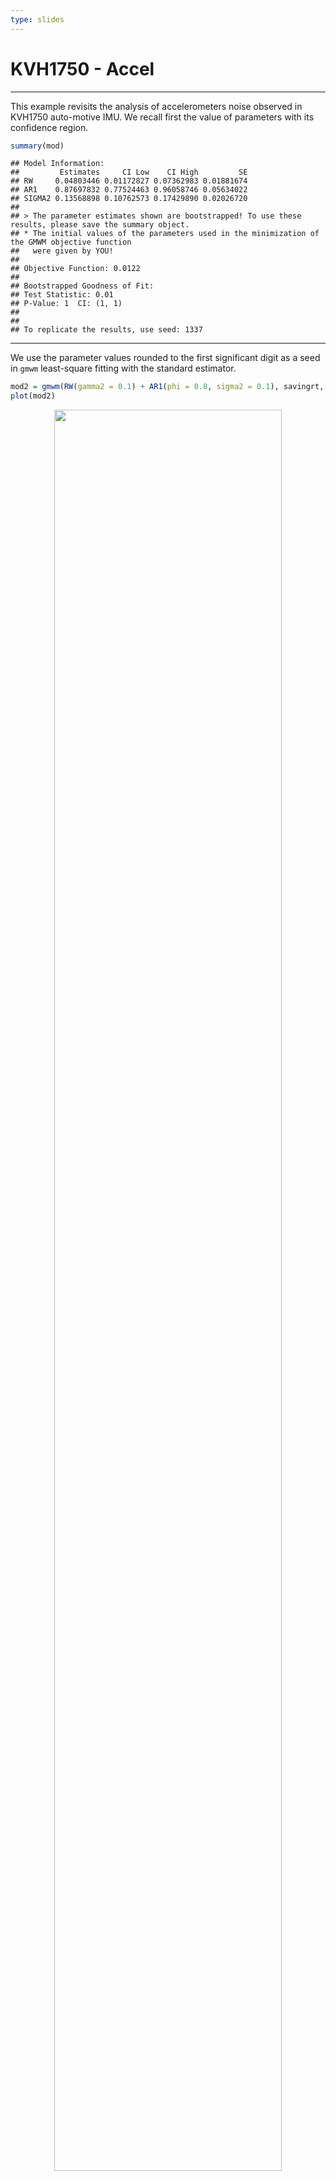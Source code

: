 ```yaml
---
type: slides
---
```


# KVH1750 - Accel

---

This example revisits the analysis of accelerometers noise observed in KVH1750 auto-motive IMU. We recall first the value of parameters with its confidence region. 

```r
summary(mod)
```

```out
## Model Information: 
##         Estimates     CI Low    CI High         SE
## RW     0.04803446 0.01172827 0.07362983 0.01881674
## AR1    0.87697832 0.77524463 0.96058746 0.05634022
## SIGMA2 0.13568898 0.10762573 0.17429890 0.02026720
## 
## > The parameter estimates shown are bootstrapped! To use these results, please save the summary object.
## * The initial values of the parameters used in the minimization of the GMWM objective function 
##   were given by YOU! 
## 
## Objective Function: 0.0122
## 
## Bootstrapped Goodness of Fit: 
## Test Statistic: 0.01
## P-Value: 1  CI: (1, 1)
## 
## 
## To replicate the results, use seed: 1337
```

---

We use the parameter values rounded to the first significant digit as a seed in `gmwm` least-square fitting with the standard estimator. 

```r
mod2 = gmwm(RW(gamma2 = 0.1) + AR1(phi = 0.8, sigma2 = 0.1), savingrt, robust = FALSE)
plot(mod2)
```

<div style="text-align:center"><img src="sav5-1.png" alt=" " width="85%">

---


```{r, cache=TRUE}
summary(mod2)
```

```out
## Model Information: 
##         Estimates     CI Low    CI High         SE
## RW     0.07320902 0.03937118 0.09847607 0.01796661
## AR1    0.43633956 0.33055804 0.55389839 0.06789065
## SIGMA2 0.32762851 0.28693299 0.38086334 0.02855280
## 
## > The parameter estimates shown are bootstrapped! To use these results, please save the summary object.
## * The initial values of the parameters used in the minimization of the GMWM objective function 
##   were given by YOU! 
## 
## Objective Function: 0.0526
## 
## Bootstrapped Goodness of Fit: 
## Test Statistic: 0.05
## P-Value: 0.98  CI: (0.95, 1)
## 
## 
## To replicate the results, use seed: 1337
```

---

The observe that the obtained parameters converged to slightly different values while the WV implied by the model remain within the confidence interval of the empirical WV accross all scales. Therefore we can conclude that this model is plausable to consider with respect to the observed input. 